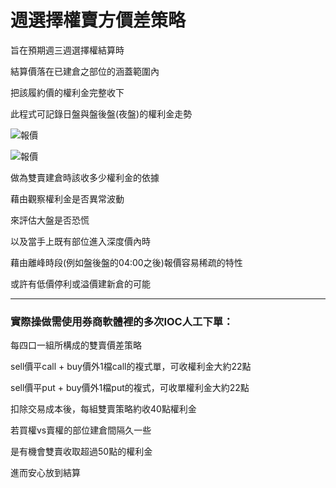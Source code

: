 # 週選擇權賣方價差策略

旨在預期週三週選擇權結算時

結算價落在已建倉之部位的涵蓋範圍內

把該履約價的權利金完整收下

此程式可記錄日盤與盤後盤(夜盤)的權利金走勢

![報價](https://i.imgur.com/RIMNE2q.png)

![報價](https://i.imgur.com/hT0OsQl.png)

做為雙賣建倉時該收多少權利金的依據

藉由觀察權利金是否異常波動

來評估大盤是否恐慌

以及當手上既有部位進入深度價內時

藉由離峰時段(例如盤後盤的04:00之後)報價容易稀疏的特性

或許有低價停利或溢價建新倉的可能

* * *
### 實際操做需使用券商軟體裡的多次IOC人工下單：

每四口一組所構成的雙賣價差策略

sell價平call + buy價外1檔call的複式單，可收權利金大約22點

sell價平put + buy價外1檔put的複式，可收單權利金大約22點

扣除交易成本後，每組雙賣策略約收40點權利金

若買權vs賣權的部位建倉間隔久一些

是有機會雙賣收取超過50點的權利金

進而安心放到結算
